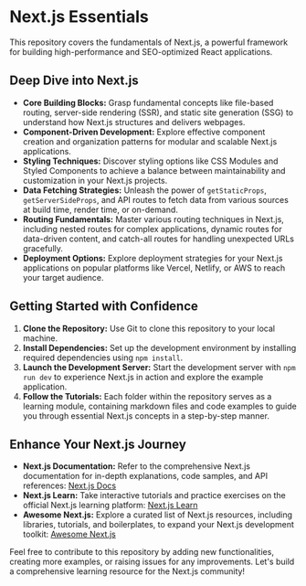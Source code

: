 # Next.js Essentials

This repository covers the fundamentals of Next.js, a powerful framework for building high-performance and SEO-optimized React applications.

## Deep Dive into Next.js

* **Core Building Blocks:** Grasp fundamental concepts like file-based routing, server-side rendering (SSR), and static site generation (SSG) to understand how Next.js structures and delivers webpages.
* **Component-Driven Development:** Explore effective component creation and organization patterns for modular and scalable Next.js applications.
* **Styling Techniques:** Discover styling options like CSS Modules and Styled Components to achieve a balance between maintainability and customization in your Next.js projects.
* **Data Fetching Strategies:** Unleash the power of `getStaticProps`, `getServerSideProps`, and API routes to fetch data from various sources at build time, render time, or on-demand.
* **Routing Fundamentals:** Master various routing techniques in Next.js, including nested routes for complex applications, dynamic routes for data-driven content, and catch-all routes for handling unexpected URLs gracefully.
* **Deployment Options:** Explore deployment strategies for your Next.js applications on popular platforms like Vercel, Netlify, or AWS to reach your target audience.

## Getting Started with Confidence

1. **Clone the Repository:** Use Git to clone this repository to your local machine.
2. **Install Dependencies:** Set up the development environment by installing required dependencies using `npm install`.
3. **Launch the Development Server:** Start the development server with `npm run dev` to experience Next.js in action and explore the example application.
4. **Follow the Tutorials:** Each folder within the repository serves as a learning module, containing markdown files and code examples to guide you through essential Next.js concepts in a step-by-step manner.

## Enhance Your Next.js Journey

* **Next.js Documentation:** Refer to the comprehensive Next.js documentation for in-depth explanations, code samples, and API references: [Next.js Docs](https://nextjs.org/docs)
* **Next.js Learn:** Take interactive tutorials and practice exercises on the official Next.js learning platform: [Next.js Learn](https://nextjs.org/learn)
* **Awesome Next.js:** Explore a curated list of Next.js resources, including libraries, tutorials, and boilerplates, to expand your Next.js development toolkit: [Awesome Next.js](https://github.com/unicodeveloper/awesome-nextjs)

Feel free to contribute to this repository by adding new functionalities, creating more examples, or raising issues for any improvements. Let's build a comprehensive learning resource for the Next.js community!